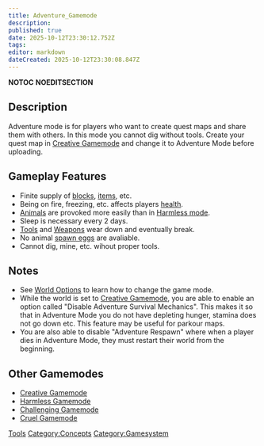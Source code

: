 ```yaml
---
title: Adventure_Gamemode
description: 
published: true
date: 2025-10-12T23:30:12.752Z
tags: 
editor: markdown
dateCreated: 2025-10-12T23:30:08.847Z
---
```


__NOTOC__ __NOEDITSECTION__

## Description

Adventure mode is for players who want to create quest maps and share
them with others. In this mode you cannot dig without tools. Create your
quest map in [Creative Gamemode](Creative_Gamemode "wikilink") and
change it to Adventure Mode before uploading.

## Gameplay Features

  - Finite supply of
    [blocks](http://survivalcraftgame.wikia.com/wiki/Category:Blocks),
    [items](http://survivalcraftgame.wikia.com/wiki/Category:Items),
    etc.
  - Being on fire, freezing, etc. affects players
    [health](http://survivalcraftgame.wikia.com/wiki/Health_and_Damage_System).
  - [Animals](http://survivalcraftgame.wikia.com/wiki/Category:Animals)
    are provoked more easily than in [Harmless
    mode](http://survivalcraftgame.wikia.com/wiki/Harmless_Gamemode).
  - Sleep is necessary every 2 days.
  - [Tools](http://survivalcraftgame.wikia.com/wiki/Category:Tools) and
    [Weapons](http://survivalcraftgame.wikia.com/wiki/Category:Weapons)
    wear down and eventually break.
  - No animal [spawn
    eggs](http://survivalcraftgame.wikia.com/wiki/Creative_Eggs) are
    avaliable.
  - Cannot dig, mine, etc. wihout proper tools.

## Notes

  - See [World Options](World_Options "wikilink") to learn how to change
    the game mode.
  - While the world is set to [Creative
    Gamemode](Creative_Gamemode "wikilink"), you are able to enable an
    option called "Disable Adventure Survival Mechanics". This makes it
    so that in Adventure Mode you do not have depleting hunger, stamina
    does not go down etc. This feature may be useful for parkour maps.
  - You are also able to disable "Adventure Respawn" where when a player
    dies in Adventure Mode, they must restart their world from the
    beginning.

## Other Gamemodes

  - [Creative Gamemode](Creative_Gamemode "wikilink")
  - [Harmless Gamemode](Harmless_Gamemode "wikilink")
  - [Challenging Gamemode](Challenging_Gamemode "wikilink")
  - [Cruel Gamemode](Cruel_Gamemode "wikilink")

[Tools](Category:Tools "wikilink")
[Category:Concepts](Category:Concepts "wikilink")
[Category:Gamesystem](Category:Gamesystem "wikilink")